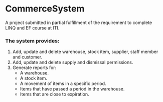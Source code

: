 # CommerceSystem
A project submitted in partial fulfillment of the requirement to complete LINQ and EF course at ITI.
### The system provides:
1. Add, update and delete warehouse, stock item, supplier, staff member and customer.
2. Add, update and delete supply and dismissal permissions.
3. Generate reports for:
    - A warehouse.
    - A stock item.
    - A movement of items in a specific period.
    - Items that have passed a period in the warehouse.
    - Items that are close to expiration.
